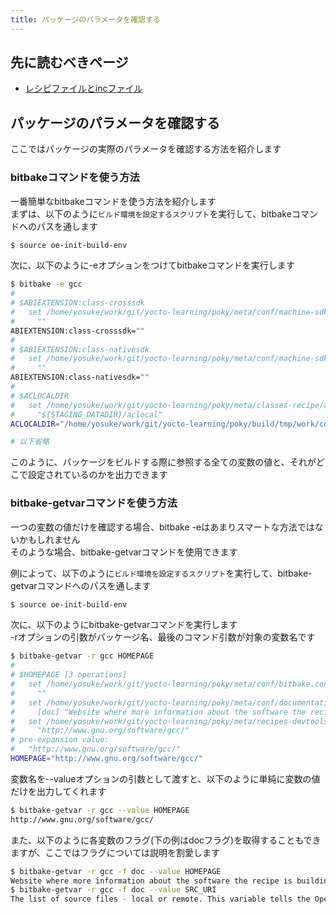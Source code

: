 ```yaml
---
title: パッケージのパラメータを確認する
---
```


## 先に読むべきページ
* [レシピファイルとincファイル](../study.md)

## パッケージのパラメータを確認する

ここではパッケージの実際のパラメータを確認する方法を紹介します  

### bitbakeコマンドを使う方法

一番簡単なbitbakeコマンドを使う方法を紹介します  
まずは、以下のように`ビルド環境を設定するスクリプト`を実行して、bitbakeコマンドへのパスを通します  

~~~bash
$ source oe-init-build-env
~~~

次に、以下のように-eオプションをつけてbitbakeコマンドを実行します  

~~~bash
$ bitbake -e gcc
#
# $ABIEXTENSION:class-crosssdk
#   set /home/yosuke/work/git/yocto-learning/poky/meta/conf/machine-sdk/x86_64.conf:2
#     ""
ABIEXTENSION:class-crosssdk=""
#
# $ABIEXTENSION:class-nativesdk
#   set /home/yosuke/work/git/yocto-learning/poky/meta/conf/machine-sdk/x86_64.conf:3
#     ""
ABIEXTENSION:class-nativesdk=""
#
# $ACLOCALDIR
#   set /home/yosuke/work/git/yocto-learning/poky/meta/classes-recipe/autotools.bbclass:148
#     "${STAGING_DATADIR}/aclocal"
ACLOCALDIR="/home/yosuke/work/git/yocto-learning/poky/build/tmp/work/core2-64-poky-linux/gcc/12.2.0-r0/recipe-sysroot/usr/share/aclocal"

# 以下省略
~~~

このように、パッケージをビルドする際に参照する全ての変数の値と、それがどこで設定されているのかを出力できます  

### bitbake-getvarコマンドを使う方法

一つの変数の値だけを確認する場合、bitbake -eはあまりスマートな方法ではないかもしれません  
そのような場合、bitbake-getvarコマンドを使用できます  

例によって、以下のように`ビルド環境を設定するスクリプト`を実行して、bitbake-getvarコマンドへのパスを通します  

~~~bash
$ source oe-init-build-env
~~~

次に、以下のようにbitbake-getvarコマンドを実行します  
-rオプションの引数がパッケージ名、最後のコマンド引数が対象の変数名です  

~~~bash
$ bitbake-getvar -r gcc HOMEPAGE
#
# $HOMEPAGE [3 operations]
#   set /home/yosuke/work/git/yocto-learning/poky/meta/conf/bitbake.conf:296
#     ""
#   set /home/yosuke/work/git/yocto-learning/poky/meta/conf/documentation.conf:195
#     [doc] "Website where more information about the software the recipe is building can be found."
#   set /home/yosuke/work/git/yocto-learning/poky/meta/recipes-devtools/gcc/gcc-common.inc:2
#     "http://www.gnu.org/software/gcc/"
# pre-expansion value:
#   "http://www.gnu.org/software/gcc/"
HOMEPAGE="http://www.gnu.org/software/gcc/"
~~~

変数名を--valueオプションの引数として渡すと、以下のように単純に変数の値だけを出力してくれます  

~~~bash
$ bitbake-getvar -r gcc --value HOMEPAGE
http://www.gnu.org/software/gcc/
~~~

また、以下のように各変数のフラグ(下の例はdocフラグ)を取得することもできますが、ここではフラグについては説明を割愛します  

~~~bash
$ bitbake-getvar -r gcc -f doc --value HOMEPAGE
Website where more information about the software the recipe is building can be found.
$ bitbake-getvar -r gcc -f doc --value SRC_URI
The list of source files - local or remote. This variable tells the OpenEmbedded build system what bits to pull in for the build and how to pull them in.
~~~